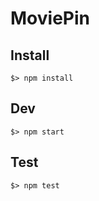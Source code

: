 # MoviePin

## Install

```
$> npm install
```

## Dev

```
$> npm start
```

## Test

```
$> npm test
```
